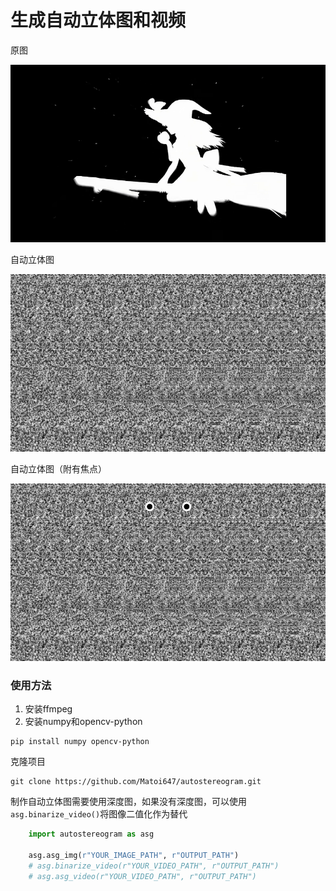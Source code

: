 # 生成自动立体图和视频

原图

![original image](assets/test.png)

自动立体图

![!autostereogram](assets/test_asg.png)

自动立体图（附有焦点）

![autostereogram(focus)](assets/test_asg_focus.png)
### 使用方法
1. 安装ffmpeg
2. 安装numpy和opencv-python
```
pip install numpy opencv-python
```

克隆项目
```
git clone https://github.com/Matoi647/autostereogram.git
```

制作自动立体图需要使用深度图，如果没有深度图，可以使用`asg.binarize_video()`将图像二值化作为替代
```python
    import autostereogram as asg

    asg.asg_img(r"YOUR_IMAGE_PATH", r"OUTPUT_PATH")
    # asg.binarize_video(r"YOUR_VIDEO_PATH", r"OUTPUT_PATH")
    # asg.asg_video(r"YOUR_VIDEO_PATH", r"OUTPUT_PATH")
```
